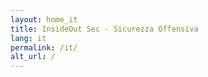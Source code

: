 ```yaml
---
layout: home_it
title: InsideOut Sec - Sicurezza Offensiva
lang: it
permalink: /it/
alt_url: /
---
```


